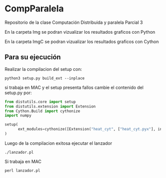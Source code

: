 # CompParalela
Repositorio de la clase Computación Distribuida y paralela Parcial 3

En la carpeta Img se podran vizualizar los resultados graficos con Python 

En la carpeta ImgC se podran vizualizar los resultados graficos con Cython

## Para su ejecución
Realizar la compilacion del setup con:
```
python3 setup.py build_ext --inplace
```
si trabaja en MAC y el setup presenta fallos cambie el contenido del setup.py por:
```python
from distutils.core import setup
from distutils.extension import Extension
from Cython.Build import cythonize
import numpy

setup(
      ext_modules=cythonize([Extension("heat_cyt", ["heat_cyt.pyx"], include_dirs=[numpy.get_include()])])
)
```
Luego de la compilacion exitosa ejecutar el lanzador
```
./lanzador.pl
```
Si trabaja en MAC
```Unix
perl lanzador.pl
```





